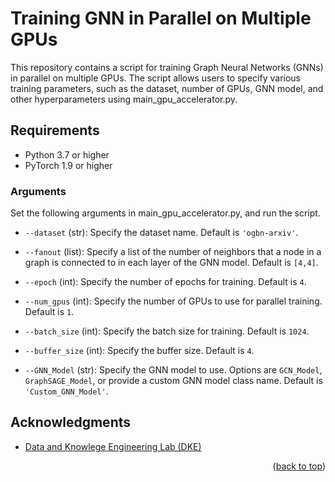 
# Training GNN in Parallel on Multiple GPUs

This repository contains a script for training Graph Neural Networks (GNNs) in parallel on multiple GPUs. The script allows users to specify various training parameters, such as the dataset, number of GPUs, GNN model, and other hyperparameters using main_gpu_accelerator.py.

## Requirements

- Python 3.7 or higher
- PyTorch 1.9 or higher

### Arguments
Set the following arguments in main_gpu_accelerator.py, and run the script.

- `--dataset` (str): Specify the dataset name. Default is `'ogbn-arxiv'`.

- `--fanout` (list): Specify a list of the number of neighbors that a node in a graph is connected to in each layer of the GNN model. Default is `[4,4]`.

- `--epoch` (int): Specify the number of epochs for training. Default is `4`.

- `--num_gpus` (int): Specify the number of GPUs to use for parallel training. Default is `1`.

- `--batch_size` (int): Specify the batch size for training. Default is `1024`.

- `--buffer_size` (int): Specify the buffer size. Default is `4`.

- `--GNN_Model` (str): Specify the GNN model to use. Options are `GCN_Model`, `GraphSAGE_Model`, or provide a custom GNN model class name. Default is `'Custom_GNN_Model'`.


<!-- ACKNOWLEDGMENTS -->
## Acknowledgments
* [Data and Knowlege Engineering Lab (DKE)](http://dke.khu.ac.kr/)
<p align="right">(<a href="#top">back to top</a>)</p>

